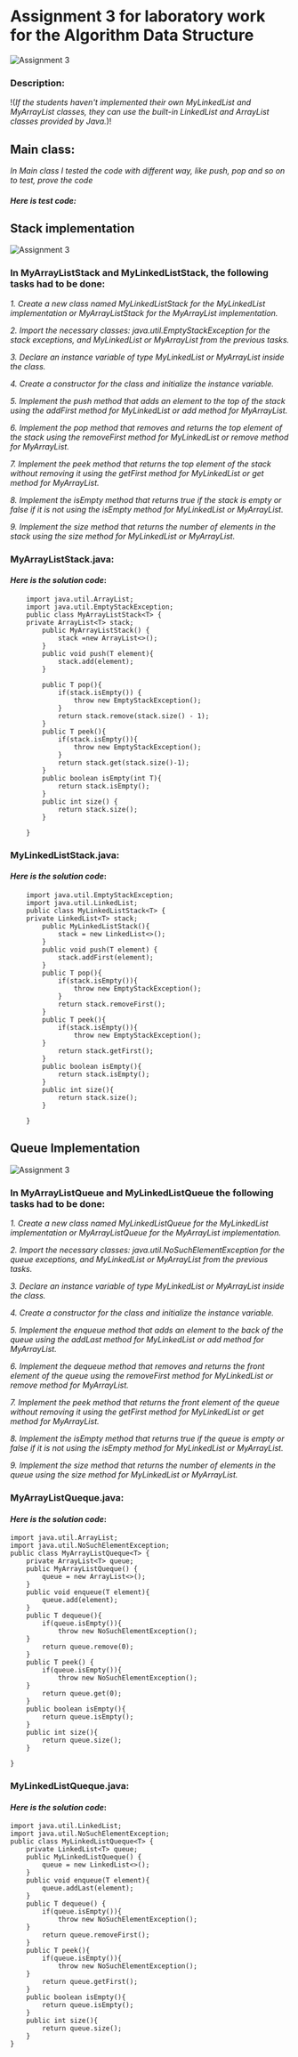 # **Assignment 3 for  laboratory work for the Algorithm Data Structure**
![Assignment 3](https://avatars.mds.yandex.net/i?id=cf6c6e5540c3601c2b4487c9f16936d041f0bdd3-9053088-images-thumbs&n=13)
### Description:
!(*If the students haven't implemented their own MyLinkedList and MyArrayList classes, they can use the built-in LinkedList and ArrayList classes provided by Java.*)!
## Main class:
*In Main class I tested the code with different way, like push, pop and so on to test, prove the code*
#### *Here is test code:*
## **Stack implementation**

![Assignment 3](https://avatars.mds.yandex.net/i?id=99a1593845e819a1ebfec4fd9732229a78c4fbbd-7550039-images-thumbs&n=13)

### In MyArrayListStack and MyLinkedListStack, the following tasks had to be done:

*1. Create a new class named MyLinkedListStack for the MyLinkedList implementation or MyArrayListStack for the MyArrayList implementation.*
    
*2. Import the necessary classes: java.util.EmptyStackException for the stack exceptions, and MyLinkedList or MyArrayList from the previous tasks.*

*3. Declare an instance variable of type MyLinkedList or MyArrayList inside the class.*
    
*4. Create a constructor for the class and initialize the instance variable.*
    
*5. Implement the push method that adds an element to the top of the stack using the addFirst method for MyLinkedList or add method for MyArrayList.*
    
*6. Implement the pop method that removes and returns the top element of the stack using the removeFirst method for MyLinkedList or remove method for MyArrayList.*
    
*7. Implement the peek method that returns the top element of the stack without removing it using the getFirst method for MyLinkedList or get method for MyArrayList.*
    
*8. Implement the isEmpty method that returns true if the stack is empty or false if it is not using the isEmpty method for MyLinkedList or MyArrayList.*
    
*9. Implement the size method that returns the number of elements in the stack using the size method for MyLinkedList or MyArrayList.*

### MyArrayListStack.java:
#### *Here is the solution code*:
        import java.util.ArrayList;
        import java.util.EmptyStackException;
        public class MyArrayListStack<T> {
        private ArrayList<T> stack;
            public MyArrayListStack() {
                stack =new ArrayList<>();
            }
            public void push(T element){
                stack.add(element);
            }
    
            public T pop(){
                if(stack.isEmpty()) {
                    throw new EmptyStackException();
                }
                return stack.remove(stack.size() - 1);
            }
            public T peek(){
                if(stack.isEmpty()){
                    throw new EmptyStackException();
                }
                return stack.get(stack.size()-1);
            }
            public boolean isEmpty(int T){
                return stack.isEmpty();
            }
            public int size() {
                return stack.size();
            }

        }



### MyLinkedListStack.java:
#### *Here is the solution code*:
        import java.util.EmptyStackException;
        import java.util.LinkedList;
        public class MyLinkedListStack<T> {
        private LinkedList<T> stack;
            public MyLinkedListStack(){
                stack = new LinkedList<>();
            }
            public void push(T element) {
                stack.addFirst(element);
            }
            public T pop(){
                if(stack.isEmpty()){
                    throw new EmptyStackException();
                }
                return stack.removeFirst();
            }
            public T peek(){
                if(stack.isEmpty()){
                    throw new EmptyStackException();
            }
                return stack.getFirst();
            }
            public boolean isEmpty(){
                return stack.isEmpty();
            }
            public int size(){
                return stack.size();
            }
            
        }


## **Queue Implementation**
![Assignment 3](https://tse3.mm.bing.net/th?id=OIP.ojQqXtfstcULPnw1aAaapgHaEK&pid=15.1)
### In MyArrayListQueue and MyLinkedListQueue the following tasks had to be done:

*1. Create a new class named MyLinkedListQueue for the MyLinkedList implementation or MyArrayListQueue for the MyArrayList implementation.*
    
*2. Import the necessary classes: java.util.NoSuchElementException for the queue exceptions, and MyLinkedList or MyArrayList from the previous tasks.*
    
*3. Declare an instance variable of type MyLinkedList or MyArrayList inside the class.*
    
*4. Create a constructor for the class and initialize the instance variable.*
    
*5. Implement the enqueue method that adds an element to the back of the queue using the addLast method for MyLinkedList or add method for MyArrayList.*
    
*6. Implement the dequeue method that removes and returns the front element of the queue using the removeFirst method for MyLinkedList or remove method for MyArrayList.*
    
*7. Implement the peek method that returns the front element of the queue without removing it using the getFirst method for MyLinkedList or get method for MyArrayList.*
    
*8. Implement the isEmpty method that returns true if the queue is empty or false if it is not using the isEmpty method for MyLinkedList or MyArrayList.*
    
*9. Implement the size method that returns the number of elements in the queue using the size method for MyLinkedList or MyArrayList.*

### MyArrayListQueque.java:
#### *Here is the solution code*:
    import java.util.ArrayList;
    import java.util.NoSuchElementException;
    public class MyArrayListQueque<T> {
        private ArrayList<T> queue;
        public MyArrayListQueque() {
            queue = new ArrayList<>();
        }
        public void enqueue(T element){
            queue.add(element);
        }
        public T dequeue(){
            if(queue.isEmpty()){
                throw new NoSuchElementException();
        }
            return queue.remove(0);
        }
        public T peek() {
            if(queue.isEmpty()){
                throw new NoSuchElementException();
        }
            return queue.get(0);
        }
        public boolean isEmpty(){
            return queue.isEmpty();
        }
        public int size(){
            return queue.size();
        }
        
    }





### MyLinkedListQueque.java:
#### *Here is the solution code*:
    import java.util.LinkedList;
    import java.util.NoSuchElementException;
    public class MyLinkedListQueque<T> {
        private LinkedList<T> queue;
        public MyLinkedListQueque() {
            queue = new LinkedList<>();
        }
        public void enqueue(T element){
            queue.addLast(element);
        }
        public T dequeue() {
            if(queue.isEmpty()){
                throw new NoSuchElementException();
        }
            return queue.removeFirst();
        }
        public T peek(){
            if(queue.isEmpty()){
                throw new NoSuchElementException();
        }
            return queue.getFirst();
        }
        public boolean isEmpty(){
            return queue.isEmpty();
        }
        public int size(){
            return queue.size();
        }
    }


